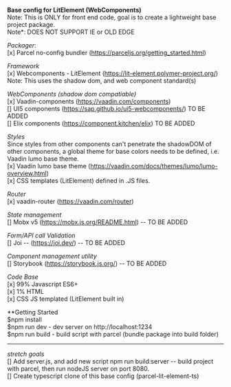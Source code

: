 **Base config for LitElement (WebComponents)**
</br>
Note: This is ONLY for front end code, goal is to create a lightweight base project package.
</br>
Note*: DOES NOT SUPPORT IE or OLD EDGE
</br>

*Packager*:
</br>
[x] Parcel no-config bundler (https://parceljs.org/getting_started.html)
</br>

*Framework*
</br>
[x] Webcomponents - LitElement (https://lit-element.polymer-project.org/)
</br>
Note: This uses the shadow dom, and web component standard(s)
</br>

*WebComponents (shadow dom compatiable)*
</br>
[x] Vaadin-components (https://vaadin.com/components)
</br>
[] UI5 components (https://sap.github.io/ui5-webcomponents/)  TO BE ADDED
</br>
[] Elix components (https://component.kitchen/elix) TO BE ADDED
</br>

*Styles*
</br>
Since styles from other components can't penetrate the shadowDOM of other components, a global theme for base colors needs to be defined, i.e. Vaadin lumo base theme.
</br>
[x] Vaadin lumo base theme (https://vaadin.com/docs/themes/lumo/lumo-overview.html)
</br>
[x] CSS templates (LitElement) defined in .JS files.
</br>

*Router*
</br>
[x] vaadin-router (https://vaadin.com/router)
</br>

*State management*
</br>
[] Mobx v5  (https://mobx.js.org/README.html) -- TO BE ADDED
</br>

*Form/API call Validation*
</br>
[] Joi -- (https://joi.dev/) -- TO BE ADDED
</br>

*Component management utility*
</br>
[] Storybook (https://storybook.js.org/)  -- TO BE ADDED
</br>

*Code Base*
</br>
[x] 99% Javascript ES6+
</br>
[x] 1% HTML
</br>
[x] CSS JS templated (LitElement built in)
</br>

**Getting Started
</br>
$npm install
</br>
$npm run dev     - dev server on http://localhost:1234
</br>
$npm run build   - build script with parcel (bundle package into build folder)
</br>
***

*stretch goals*
</br>
[] Add server.js, and add new script npm run build:server -- build project with parcel, then run nodeJS server on port 8080.
</br>
[] Create typescript clone of this base config (parcel-lit-element-ts)
</br>
